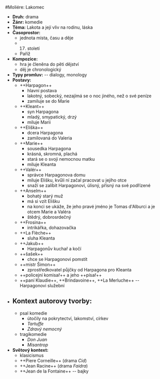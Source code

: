 #Moliére: Lakomec

- __Druh:__ drama
- __Žánr:__ komedie
- __Téma:__ Lakota a její  vliv na rodinu, láska
- __Časoprostor:__
	- jednota místa, času a děje
	- 17. století
	- Paříž
- __Kompozice:__
	- hra je členěna do pěti dějství
	- děj je chronologický
- __Typy promluv:__ -- dialogy, monology
- __Postavy:__
	- ++Harpagon++
		- hlavní postava
		- lakotný, sobecký, nezajímá se o noc jiného, než o své peníze
		- zamiluje se do Marie
	- ++Kleant++
		- syn Harpagona
		- mladý, smypatický, drzý
		- miluje Marii
	- ++Eliška++
		- dcera Harpagona
		- zamilovaná do Valeria
	- ++Marie++
		- sousedka Harpagona
		- krásná, skromná, plachá
		- stará se o svoji nemocnou matku
		- miluje Kleanta
	- ++Valér++
		- správce Harpagonova domu
		- miluje Elišku, kvůli ní začal pracovat u jejího otce
		- snaží se zalíbit Harpagonovi, úlisný, přísný na své podřízené
	- ++Anselm++
		- bohatý starý muž
		- má si vzít Elišku
		- na konci se ukáže, že jeho pravé jméno je Tomas d'Alburci a je otcem Marie a Valéra
		- štědrý, dobrosrdečný
	- ++Frosina++
		- intrikářka, dohazovačka
	- ++La Flèche++
		- sluha Kleanta
	- ++Jakub++
		- Harpagonův kuchař a kočí
	- ++šašek++
		- chce se Harpagonovi pomstít
	- ++mistr Šimon++
		- zprostředkovatel půjčky od Harpagona pro Kleanta
	- ++policejní komisař++ a jeho ++písař++
	- ++paní Klaudie++, ++Brindavoine++, ++La Merluche++ -- Harpagonovi služební
- __Kontext autorovy tvorby:__
	- 
	- psal komedie
		- útočily na pokrytectví, lakomství, církev
		- _Tartuffe_
		- _Zdravý nemocný_
	- tragikomedie
		- _Don Juan_
		- _Misantrop_
- __Světový kontext:__
	- klasicismus
	- ++Piere Corneille++ (drama _Cid_)
	- ++Jean Racine++ (drama _Faidra_)
	- ++Jean de la Fontaine++ -- bajky